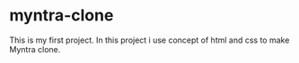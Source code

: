 # myntra-clone
This is my first project. In this project i use concept of html and css to make Myntra clone.
